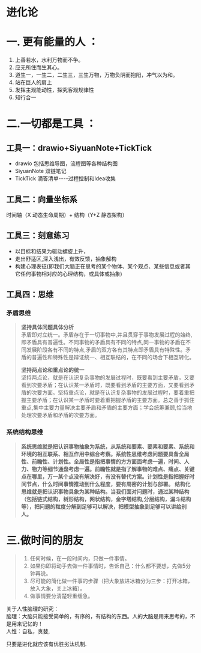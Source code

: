 # 进化论

# **一. 更有能量的人** ：

1. 上善若水，水利万物而不争。
2. 应无所住而生其心。
3. 道生一，一生二，二生三，三生万物，万物负阴而抱阳，冲气以为和。
4. 站在巨人的肩上
5. 发挥主观能动性，探究客观规律性
6. 知行合一

# **二.一切都是工具** ：

## 工具一：drawio+SiyuanNote+TickTick

* drawio 包括思维导图，流程图等各种结构图
* SiyuanNote  双链笔记
* TickTick   滴答清单----过程控制和Idea收集

## 工具二：向量坐标系

时间轴（X 动态生命周期）+ 结构（Y+Z 静态架构）

## 工具三：刻意练习

* 以目标和结果为驱动螺旋上升，
* 走出舒适区,深入浅出，有效反馈，抽象解构
* 构建心理表征(即我们大脑正在思考的某个物体、某个观点、某些信息或者其它任何事物相对应的心理结构，或具体或抽象)

## 工具四：思维

### **矛盾思维**

> **坚持具体问题具体分析**  
> 矛盾即对立统一。矛盾存在于一切事物中,并且贯穿于事物发展过程的始终,即矛盾具有普遍性。不同事物的矛盾具有不同的特点,同一事物的矛盾在不同发展阶段各有不同的特点,矛盾的双方各有其特点即矛盾具有特殊性。矛盾的普遍性和特殊性是辩证统一、相互联结的，在不同的场合下相互转化。
>
> **坚持两点论和重点论的统一**  
> 坚持两点论，就是在认识复杂事物的发展过程时，既要看到主要矛盾，又要看到次要矛盾；在认识某一矛盾时，既要看到矛盾的主要方面，又要看到矛盾的次要方面。坚持重点论，就是在认识复杂事物的发展过程时，要着重把握主要矛盾；在认识某一矛盾时要着重把握矛盾的主要方面。总之善于抓住重点,集中主要力量解决主要矛盾和矛盾的主要方面；学会统筹兼顾,恰当地处理次要矛盾和矛盾的次要方面。

### **系统结构思维**

>  **系统思维就是把认识事物抽象为系统，从系统和要素、要素和要素、系统和环境的相互联系、相互作用中综合考察。系统性思维考虑问题要具备全局性、前瞻性、计划性。全局性是指把事情的方方面面考虑一遍，时间、人力、物力等细节通盘考虑一遍。前瞻性就是指了解事物的难点、痛点、关键点在哪里，万一某个点没有解决好，有没有替代方案。计划性是指把握好时间节点，什么时间事情推动到什么程度，要有周密的计划与部署。
>  结构化思维就是把认识事物具象为某种结构。当我们面对问题时，通过某种结构（包括链式结构，树形结构，网状结构，金字塔结构,分层结构，漏斗结构等），把问题的粒度分解到足够可以解决，把模型抽象到足够可以讲给别人。**

# **三.做时间的朋友**

> 1. 任何时候，在一段时间内，只做一件事情。
> 2. 如果你即将动手去做一件事情时，告诉自己：什么都不要想，先做5分钟再说。
> 3. 尽可能的简化做一件事的步骤（把大象放进冰箱分为三步：打开冰箱，放入大象，关上冰箱）。
> 4. 做事情要分清楚轻重缓急。

关于人性脑理的研究：  
    脑理：大脑只能接受简单的，有序的，有结构的东西。人的大脑是用来思考的，不是用来记忆的！  
    人性：自私，贪婪, 

只要是进化就应该有优胜劣汰机制.
